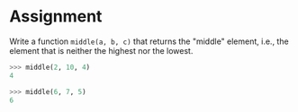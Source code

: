 # Assignment

Write a function `middle(a, b, c)` that returns the "middle" element, i.e., the element that is neither the highest nor the lowest.

```python
>>> middle(2, 10, 4)
4

>>> middle(6, 7, 5)
6
```
